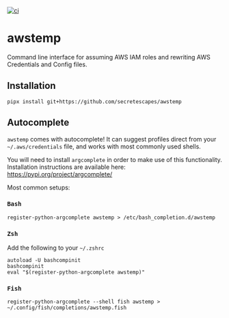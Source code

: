 [![ci](https://github.com/secretescapes/awstemp/actions/workflows/ci.yml/badge.svg)](https://github.com/secretescapes/awstemp/actions/workflows/ci.yml)

# awstemp

Command line interface for assuming AWS IAM roles and rewriting AWS Credentials and Config files.

## Installation

```
pipx install git+https://github.com/secretescapes/awstemp
```

## Autocomplete

`awstemp` comes with autocomplete! It can suggest profiles direct from your `~/.aws/credentials` file, and works with most commonly used shells.

You will need to install `argcomplete` in order to make use of this functionality. Installation instructions are available here: https://pypi.org/project/argcomplete/


Most common setups:


### `Bash`

```
register-python-argcomplete awstemp > /etc/bash_completion.d/awstemp
```

### `Zsh`

Add the following to your `~/.zshrc`

```
autoload -U bashcompinit
bashcompinit
eval "$(register-python-argcomplete awstemp)"
```


### `Fish`

```
register-python-argcomplete --shell fish awstemp > ~/.config/fish/completions/awstemp.fish
```
